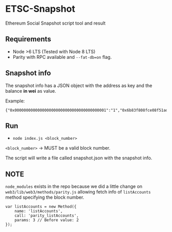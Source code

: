 # ETSC-Snapshot

Ethereum Social Snapshot script tool and result

## Requirements

- Node >6 LTS (Tested with Node 8 LTS)
- Parity with RPC available and `--fat-db=on` flag.

## Snapshot info

The snapshot info has a JSON object with the address as key and the balance **in wei** as value.

Example:

```
{"0x0000000000000000000000000000000000000001":"1","0x6b83f808fce08f51adb2e9e35a21a601e702785f":"3658842135483472000000000","0x0000000000000000000000000000000000000005":"1","0x46739b691c011530aaf480aacd339c206a2046e6":"5843750000000000000","0x0000000000000000000000000000000000000008":"1","0x0000000000000000000000000000000000000003":"1","0x0000000000000000000000000000000000000006":"1","0x3c06f218ce6dd8e2c535a8925a2edf81674984d9":"1971720000000000000000000","0x0000000000000000000000000000000000000007":"1","0x0000000000000000000000000000000000000004":"1","0xc3f70b10ce5ec4aa47ce44eb0b7900a883cd45dd":"1999999999999958000000000000000","0x74682fc32007af0b6118f259cbe7bccc21641600":"3943440000000000000000000","0x6c525b3c87922ab8dd06c9f215355b832215df1b":"288439023366528000000000","0x0000000000000000000000000000000000000002":"1","0xe13b6676b18e1787c7ef88aa33e9cee2f1c18e43":"2909908200000000000000","0xbfc77e6510eaf0474469d65e64e77a7de0607929":"9900326881200000000000000"}
```

## Run

- `node index.js <block_number>`

`<block_number>` -> MUST be a valid block number.

The script will write a file called snapshot.json with the snapshot info.

## NOTE

`node_modules` exists in the repo because we did a little change on `web3/lib/web3/methods/parity.js` allowing fetch info of `listAccounts` method specifying the block number.

```
var listAccounts = new Method({
    name: 'listAccounts',
    call: 'parity_listAccounts',
    params: 3 // Before value: 2
});
```
